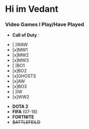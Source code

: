 # Hi im **Vedant** #

### Video Games I Play/Have Played ### 

* __Call of Duty__ :
 - [ ]WAW
 - [x]MW1
 - [x]MW2
 - [x]MW3
 - [ ]BO1
 - [x]BO2
 - [x]GHOSTS
 - [x]AW
 - [x]BO3
 - [ ]IW
 - [x]WW2

* __DOTA 2__
* __FIFA__ (07-18)
* __FORTNITE__
* ~~BATTLEFEILD~~